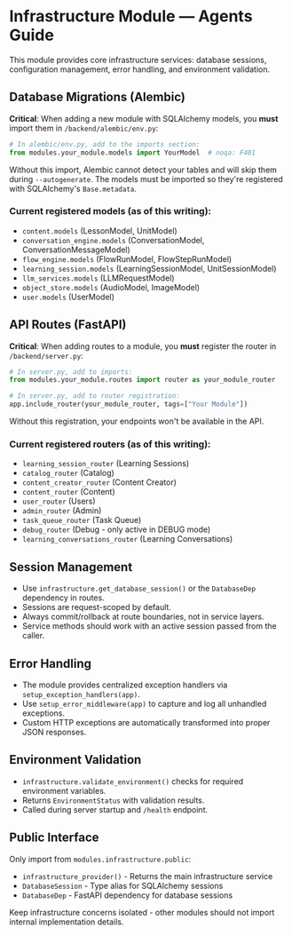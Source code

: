 # Infrastructure Module — Agents Guide

This module provides core infrastructure services: database sessions, configuration management, error handling, and environment validation.

## Database Migrations (Alembic)

**Critical**: When adding a new module with SQLAlchemy models, you **must** import them in `/backend/alembic/env.py`:

```python
# In alembic/env.py, add to the imports section:
from modules.your_module.models import YourModel  # noqa: F401
```

Without this import, Alembic cannot detect your tables and will skip them during `--autogenerate`. The models must be imported so they're registered with SQLAlchemy's `Base.metadata`.

### Current registered models (as of this writing):
- `content.models` (LessonModel, UnitModel)
- `conversation_engine.models` (ConversationModel, ConversationMessageModel)
- `flow_engine.models` (FlowRunModel, FlowStepRunModel)
- `learning_session.models` (LearningSessionModel, UnitSessionModel)
- `llm_services.models` (LLMRequestModel)
- `object_store.models` (AudioModel, ImageModel)
- `user.models` (UserModel)

## API Routes (FastAPI)

**Critical**: When adding routes to a module, you **must** register the router in `/backend/server.py`:

```python
# In server.py, add to imports:
from modules.your_module.routes import router as your_module_router

# In server.py, add to router registration:
app.include_router(your_module_router, tags=["Your Module"])
```

Without this registration, your endpoints won't be available in the API.

### Current registered routers (as of this writing):
- `learning_session_router` (Learning Sessions)
- `catalog_router` (Catalog)
- `content_creator_router` (Content Creator)
- `content_router` (Content)
- `user_router` (Users)
- `admin_router` (Admin)
- `task_queue_router` (Task Queue)
- `debug_router` (Debug - only active in DEBUG mode)
- `learning_conversations_router` (Learning Conversations)

## Session Management

- Use `infrastructure.get_database_session()` or the `DatabaseDep` dependency in routes.
- Sessions are request-scoped by default.
- Always commit/rollback at route boundaries, not in service layers.
- Service methods should work with an active session passed from the caller.

## Error Handling

- The module provides centralized exception handlers via `setup_exception_handlers(app)`.
- Use `setup_error_middleware(app)` to capture and log all unhandled exceptions.
- Custom HTTP exceptions are automatically transformed into proper JSON responses.

## Environment Validation

- `infrastructure.validate_environment()` checks for required environment variables.
- Returns `EnvironmentStatus` with validation results.
- Called during server startup and `/health` endpoint.

## Public Interface

Only import from `modules.infrastructure.public`:
- `infrastructure_provider()` - Returns the main infrastructure service
- `DatabaseSession` - Type alias for SQLAlchemy sessions
- `DatabaseDep` - FastAPI dependency for database sessions

Keep infrastructure concerns isolated - other modules should not import internal implementation details.
